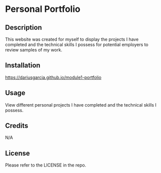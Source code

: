# Personal Portfolio

## Description

This website was created for myself to display the projects I have completed and the technical skills I possess for potential employers to review samples of my work.

## Installation
https://dariusgarcia.github.io/module1-portfolio

## Usage
View different personal projects I have completed and the technical skills I possess.

## Credits
N/A

## License
Please refer to the LICENSE in the repo.
